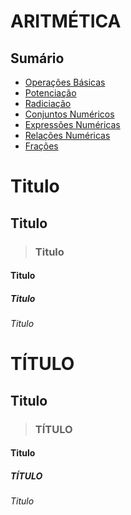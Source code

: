 # ARITMÉTICA

## Sumário

* [Operações Básicas](conteudo/operacoes-basicas.md)
* [Potenciação](conteudo/potenciacao.md)
* [Radiciação](conteudo/radiciacao.md)
* [Conjuntos Numéricos](conteudo/conjuntos-numericos.md)
* [Expressões Numéricas](conteudo/expressoes-numericas.md)
* [Relações Numéricas](conteudo/relacoes-numericas.md)
* [Frações](conteudo/fracoes.md)


# Titulo

## Titulo

> ### Titulo

#### Titulo

##### Titulo

###### Titulo

# TÍTULO

## Titulo

> ### TÍTULO

#### Titulo

##### TÍTULO

###### Titulo
